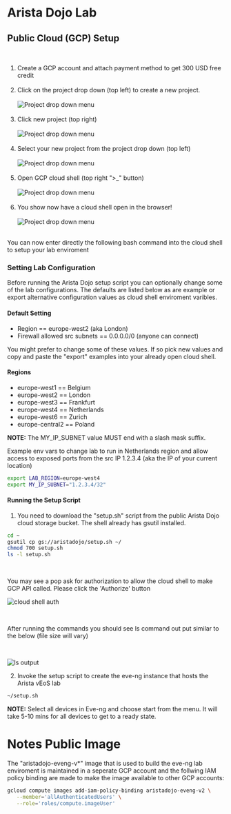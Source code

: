 # Arista Dojo Lab

## Public Cloud (GCP) Setup

<br/>

1. Create a GCP account and attach payment method to get 300 USD free credit
   <br/>
   <br/>
2. Click on the project drop down (top left) to create a new project.
   <br/>
   <br/>
   ![Project drop down menu](https://storage.googleapis.com/aristadojo/images/proj-drop.png)
   <br/>
   <br/>
3. Click new project (top right)
   <br/>
   <br/>
   ![Project drop down menu](https://storage.googleapis.com/aristadojo/images/new-proj-button.png)
   <br/>
   <br/>
4. Select your new project from the project drop down (top left)
   <br/>
   <br/>
   ![Project drop down menu](https://storage.googleapis.com/aristadojo/images/select-new-proj.png)
   <br/>
   <br/>
5. Open GCP cloud shell (top right ">\_" button)
   <br/>
   <br/>
   ![Project drop down menu](ihttps://storage.googleapis.com/aristadojo/mages/cloud-shell-button.png)
   <br/>
   <br/>
6. You show now have a cloud shell open in the browser!
   <br/>
   <br/>
   ![Project drop down menu](https://storage.googleapis.com/aristadojo/images/cloud-shell.png)
   <br/>
   <br/>

You can now enter directly the following bash command into the cloud shell to setup your lab enviroment

### Setting Lab Configuration

Before running the Arista Dojo setup script you can optionally change some of the lab configurations. The defaults are listed below as are example or export alternative configuration values as cloud shell enviroment varibles.

#### Default Setting

- Region == europe-west2 (aka London)
- Firewall allowed src subnets == 0.0.0.0/0 (anyone can connect)


You might prefer to change some of these values. If so pick new values and copy and paste the "export" examples into your already open cloud shell.

#### Regions

- europe-west1 == Belgium
- europe-west2 == London
- europe-west3 == Frankfurt
- europe-west4 == Netherlands
- europe-west6 == Zurich
- europe-central2 == Poland

**NOTE:** The MY_IP_SUBNET value MUST end with a slash mask suffix.

Example env vars to change lab to run in Netherlands region and allow access to exposed ports from the src IP 1.2.3.4 (aka the IP of your current location)

```bash
export LAB_REGION=europe-west4
export MY_IP_SUBNET="1.2.3.4/32"
```

#### Running the Setup Script

1. You need to download the "setup.sh" script from the public Arista Dojo cloud storage bucket. The shell already has gsutil installed.

```bash
cd ~
gsutil cp gs://aristadojo/setup.sh ~/
chmod 700 setup.sh
ls -l setup.sh
```

<br/>

You may see a pop ask for authorization to allow the cloud shell to make GCP API called. Please click the 'Authorize' button

![cloud shell auth](https://storage.googleapis.com/aristadojo/images/auth-shell.png)

<br/>

After running the commands you should see ls command out put similar to the below (file size will vary)

<br/>

![ls output](https://storage.googleapis.com/aristadojo/images/setup-script-ls-output.png)

2. Invoke the setup script to create the eve-ng instance that hosts the Arista vEoS lab

```bash
~/setup.sh
```

**NOTE:** Select all devices in Eve-ng and choose start from the menu. It will take 5-10 mins for all devices to get to a ready state.

# Notes Public Image

The "aristadojo-eveng-v*" image that is used to build the eve-ng lab enviroment is maintained in a seperate GCP account and the follwing IAM policy binding are made to make the image available to other GCP accounts:

```bash
gcloud compute images add-iam-policy-binding aristadojo-eveng-v2 \
   --member='allAuthenticatedUsers' \
   --role='roles/compute.imageUser'
```


